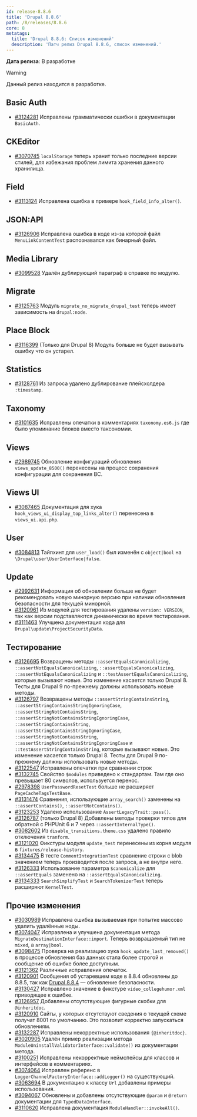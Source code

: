 ```yaml
---
id: release-8.8.6
title: 'Drupal 8.8.6'
path: /8/releases/8.8.6
core: 8
metatags:
  title: 'Drupal 8.8.6: Список изменений'
  description: 'Патч релиз Drupal 8.8.6, список изменений.'
---
```


**Дата релиза**: В разработке

> [!WARNING]
> Данный релиз находится в разработке.

## Basic Auth

- [#3124281](https://www.drupal.org/node/3124281) Исправлены грамматически ошибки в документации `BasicAuth`.

## CKEditor

- [#3070745](https://www.drupal.org/node/3070745) `localStorage` теперь хранит только последние версии стилей, для избежания проблем лимита хранения данного хранилища.

## Field

- [#3113124](https://www.drupal.org/node/3113124) Исправлена ошибка в примере `hook_field_info_alter()`.

## JSON:API

- [#3126906](https://www.drupal.org/node/3126906) Исправлена ошибка в коде из-за которой файл `MenuLinkContentTest` распознавался как бинарный файл.

## Media Library

- [#3099528](https://www.drupal.org/node/3099528) Удалён дублирующий параграф в справке по модулю.

## Migrate

- [#3125763](https://www.drupal.org/node/3125763) Модуль `migrate_no_migrate_drupal_test` теперь имеет зависимость на `drupal:node`.

## Place Block

- [#3116399](https://www.drupal.org/node/3116399) (Только для Drupal 8) Модуль больше не будет вызывать ошибку что он устарел.

## Statistics

- [#3128761](https://www.drupal.org/node/3128761) Из запроса удалено дублирование плейсхолдера `:timestamp`.

## Taxonomy

- [#3101635](https://www.drupal.org/node/3101635) Исправлены опечатки в комментариях `taxonomy.es6.js` где было упоминание блоков вместо таксономии.

## Views

- [#2989745](https://www.drupal.org/node/2989745) Обновление конфигураций обновления `views_update_8500()` перенесены на процесс сохранения конфигурации для сохранения BC.

## Views UI

- [#3087465](https://www.drupal.org/node/3087465) Документация для хука `hook_views_ui_display_top_links_alter()` перенесена в `views_ui.api.php`.

## User

- [#3084813](https://www.drupal.org/node/3084813) Тайпхинт для `user_load()` был изменён с `object|bool` на `\Drupal\user\UserInterface|false`.

## Update

- [#2992631](https://www.drupal.org/node/2992631) Информация об обновлении больше не будет рекомендовать новую минорную версию при наличии обновления безопасности для текущей минорной.
- [#3120961](https://www.drupal.org/node/3120961) Из модулей для тестирования удалены `version: VERSION`, так как версии подставляются динамически во время тестирования.
- [#3111463](https://www.drupal.org/node/3111463) Улучшена документация кода для `Drupal\update\ProjectSecurityData`.

## Тестирование

- [#3126695](https://www.drupal.org/node/3126695) Возвращены методы `::assertEqualsCanonicalizing`, `::assertNotEqualsCanonicalizing`, `::assertEqualsCanonicalizing`, `::assertNotEqualsCanonicalizing` и `::testAssertEqualsCanonicalizing`, которые вызывают новые. Это изменение касается только Drupal 8. Тесты для Drupal 9 по-прежнему должны использовать новые методы.
- [#3126797](https://www.drupal.org/node/3126797) Возвращены методы `::assertStringContainsString`, `::assertStringContainsStringIgnoringCase`, `::assertStringNotContainsString`, `::assertStringNotContainsStringIgnoringCase`, `::assertStringContainsString`, `::assertStringContainsStringIgnoringCase`, `::assertStringNotContainsString`, `::assertStringNotContainsStringIgnoringCase`  и `::testAssertStringContainsString`, которые вызывают новые. Это изменение касается только Drupal 8. Тесты для Drupal 9 по-прежнему должны использовать новые методы.
- [#3122547](https://www.drupal.org/node/3122547) Исправлены опечатки при сравнении строк
- [#3132745](https://www.drupal.org/node/3132745) Свойство `$modules` приведено к стандартам. Там где оно превышает 80 символов, используется перенос.
- [#2978398](https://www.drupal.org/node/2978398) `UserPasswordResetTest` больше не расширяет `PageCacheTagsTestBase`.
- [#3131474](https://www.drupal.org/node/3131474) Сравнения, использующие `array_search()` заменены на `::assertContains()`, `::assertNotContains()`.
- [#3123253](https://www.drupal.org/node/3123253) Удалено использование `AssertLegacyTrait::pass()`.
- [#3126787](https://www.drupal.org/node/3126787) (только Drupal 8) Добавлены методы проверки типов для обратной с PHPUnit 6 и 7 через `::assertInternalType()`.
- [#3082602](https://www.drupal.org/node/3082602) Из `disable_transitions.theme.css` удалено правило отключения `tranform`.
- [#3121020](https://www.drupal.org/node/3121020) Фикстуры модуля `update_test` перенесены из корня модуля в `fixtures/release-history`.
- [#3134475](https://www.drupal.org/node/3134475) В тесте `CommentIntegrationTest` сравнение строки с blob значением теперь производится после запроса, а не внутри него.
- [#3126333](https://www.drupal.org/node/3126333) Использование параметра `$canonicalize` для `::assertEquals` заменено на `::assertEqualsCanonicalizing`.
- [#3134333](https://www.drupal.org/node/3134333) `SearchSimplifyTest` и `SearchTokenizerTest` теперь расширяют `KernelTest`.

## Прочие изменения

- [#3030989](https://www.drupal.org/node/3030989) Исправлена ошибка вызываемая при попытке массово удалить удалённые ноды.
- [#3074047](https://www.drupal.org/node/3074047) Исправлена и улучшена документация метода `MigrateDestinationInterface::import`. Теперь возвращаемый тип не `mixed`, а `array|bool`.
- [#3098475](https://www.drupal.org/node/3098475) Проверка на реализацию хука `hook_update_last_removed()` в процессе обновления баз данных стала более строгой и сообщение об ошибке более доступным.
- [#3121362](https://www.drupal.org/node/3121362) Различные исправления опечаток.
- [#3120901](https://www.drupal.org/node/3120901) Сообщения об устаревшем коде в 8.8.4 обновлены до 8.8.5, так как [Drupal 8.8.4](release-8.8.4.md) — обновление безопасности.
- [#3130427](https://www.drupal.org/node/3130427) Исправлено значение в фикстуре `video_collegehumor.xml` приводящее к ошибке.
- [#3126957](https://www.drupal.org/node/3126957) Добавлены отсутствующие фигурные скобки для `@inheritdoc`.
- [#3120910](https://www.drupal.org/node/3120910) Сайты, у которых отсутствуют сведения о текущей схеме получат 8001 по умолчанию. Это позволит корректно запускаться обновлениям.
- [#3132287](https://www.drupal.org/node/3132287) Исправлены некорректные использования `{@inheritdoc}`.
- [#3020905](https://www.drupal.org/node/3020905) Удалён пример реализации метода `ModuleUninstallValidatorInterface::validate()` из документации метода.
- [#3100251](https://www.drupal.org/node/3100251) Исправлены некорректные неймспейсы для классов и интерфейсов в комментариях.
- [#3074064](https://www.drupal.org/node/3074064) Исправлен референс в `LoggerChannelFactoryInterface::addLogger()` на существующий.
- [#3063694](https://www.drupal.org/node/3063694) В документацию к классу `Url` добавлены примеры использования.
- [#3094067](https://www.drupal.org/node/3094067) Обновлены и добавлены отсутствующие `@param` и `@return` документации для `TypedDataInterface`.
- [#3110620](https://www.drupal.org/node/3110620) Исправлена документация `ModuleHandler::invokeAll()`.